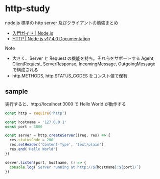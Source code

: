 # http-study

node.js 標準の http server 及びクライアントの勉強まとめ

- [入門ガイド \| Node\.js](https://nodejs.org/ja/docs/guides/getting-started-guide/)
- [HTTP \| Node\.js v17\.4\.0 Documentation](https://nodejs.org/api/http.html)

Note

- 大きく、Server と Request の機能を持ち。それらをサポートする Agent, ClientRequest, ServerResponse, IncomingMessage, OutgoingMessage で構成される
- http.METHODS, http.STATUS_CODES をコンスト値で保有

## sample

実行すると、http://localhost:3000 で Hello World が動作する

```js
const http = require('http')

const hostname = '127.0.0.1'
const port = 3000

const server = http.createServer((req, res) => {
  res.statusCode = 200
  res.setHeader('Content-Type', 'text/plain')
  res.end('Hello World')
})

server.listen(port, hostname, () => {
  console.log(`Server running at http://${hostname}:${port}/`)
})
```
